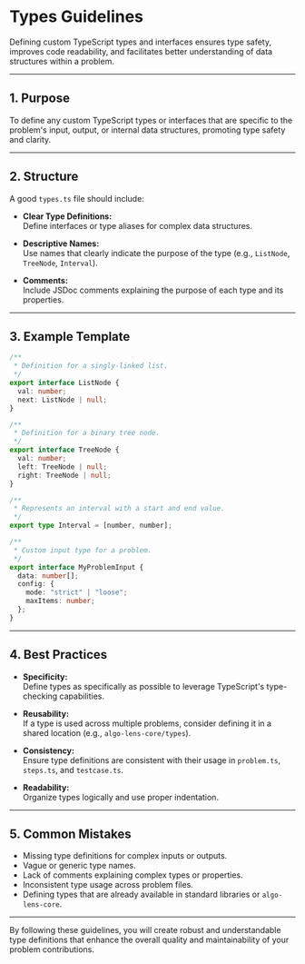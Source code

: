 # Types Guidelines

Defining custom TypeScript types and interfaces ensures type safety, improves code readability, and facilitates better understanding of data structures within a problem.

---

## 1. Purpose

To define any custom TypeScript types or interfaces that are specific to the problem's input, output, or internal data structures, promoting type safety and clarity.

---

## 2. Structure

A good `types.ts` file should include:

- **Clear Type Definitions:**  
  Define interfaces or type aliases for complex data structures.

- **Descriptive Names:**  
  Use names that clearly indicate the purpose of the type (e.g., `ListNode`, `TreeNode`, `Interval`).

- **Comments:**  
  Include JSDoc comments explaining the purpose of each type and its properties.

---

## 3. Example Template

```ts
/**
 * Definition for a singly-linked list.
 */
export interface ListNode {
  val: number;
  next: ListNode | null;
}

/**
 * Definition for a binary tree node.
 */
export interface TreeNode {
  val: number;
  left: TreeNode | null;
  right: TreeNode | null;
}

/**
 * Represents an interval with a start and end value.
 */
export type Interval = [number, number];

/**
 * Custom input type for a problem.
 */
export interface MyProblemInput {
  data: number[];
  config: {
    mode: "strict" | "loose";
    maxItems: number;
  };
}
```

---

## 4. Best Practices

- **Specificity:**  
  Define types as specifically as possible to leverage TypeScript's type-checking capabilities.

- **Reusability:**  
  If a type is used across multiple problems, consider defining it in a shared location (e.g., `algo-lens-core/types`).

- **Consistency:**  
  Ensure type definitions are consistent with their usage in `problem.ts`, `steps.ts`, and `testcase.ts`.

- **Readability:**  
  Organize types logically and use proper indentation.

---

## 5. Common Mistakes

- Missing type definitions for complex inputs or outputs.
- Vague or generic type names.
- Lack of comments explaining complex types or properties.
- Inconsistent type usage across problem files.
- Defining types that are already available in standard libraries or `algo-lens-core`.

---

By following these guidelines, you will create robust and understandable type definitions that enhance the overall quality and maintainability of your problem contributions.
